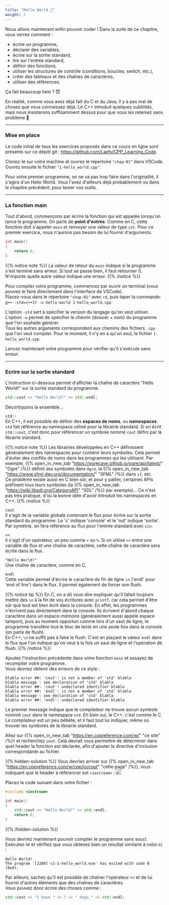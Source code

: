 ```yaml
---
title: "Hello World 👋"
weight: 2
---
```


Nous allons maintenant enfin pouvoir coder ! Dans la suite de ce chapitre, vous verrez comment :
- écrire un programme,
- déclarer des variables,
- écrire sur la sortie standard,
- lire sur l'entrée standard,
- définir des fonctions,
- utiliser les structures de contrôle (conditions, boucles, switch, etc.),
- créer des tableaux et des chaînes de caractères,
- utiliser des références.

Ça fait beaucoup hein ? 😈

En réalité, comme vous avez déjà fait du C et du Java, il y a pas mal de choses que vous connaissez déjà. Le C++ introduit quelques subtilités, mais nous insisterons suffisamment dessus pour que vous les reteniez sans problème 🙂

---

### Mise en place

Le code initial de tous les exercices proposés dans ce cours en ligne sont présents sur ce dépôt git : https://github.com/Laefy/CPP_Learning_Code.

Clonez-le sur votre machine et ouvrez le répertoire `"chap-01"` dans VSCode.  
Ouvrez ensuite le fichier `"1-hello_world.cpp"`.

Pour votre premier programme, on ne va pas trop faire dans l'originalité, il s'agira d'un Hello World.
Vous l'avez d'ailleurs déjà probablement vu dans le chapitre précédent, pour tester vos outils.

---

### La fonction main

Tout d'abord, commençons par écrire la fonction qui est appelée lorsqu'on lance le programme. On parle de **point d'entrée**. Comme en C, cette fonction doit s'appeler `main` et renvoyer une valeur de type `int`. Pour ce premier exercice, nous n'aurons pas besoin de lui fournir d'arguments.

```cpp
int main()
{
    return 0;
}
```

{{% notice note %}}
La valeur de retour du `main` indique si le programme s'est terminé sans erreur. Si tout se passe bien, il faut retourner 0. N'importe quelle autre valeur indique une erreur.
{{% /notice %}}

Pour compiler votre programme, commencez par ouvrir un terminal (vous pouvez le faire directement dans l'interface de VSCode).  
Placez-vous dans le répertoire `"chap-01"` avec `cd`, puis taper la commande: `g++ -std=c++17 -o hello-world 1-hello_world.cpp`.

L'option `-std` sert à spécifier la version du langage qu'on veut utiliser.  
L'option `-o` permet de spécifier le chemin (dossier + nom) du programme que l'on souhaite générer.  
Tous les autres arguments correspondent aux chemins des fichiers `.cpp` que l'on veut compiler.
Pour le moment, il n'y en a qu'un seul, le fichier `1-hello_world.cpp`.

Lancez maintenant votre programme pour vérifier qu'il s'exécute sans erreur.

---

### Ecrire sur la sortie standard

L'instruction ci-dessous permet d'afficher la chaîne de caractère "Hello World!" sur la sortie standard du programme. 
```cpp
std::cout << "Hello World!" << std::endl;
```

Décortiquons la ensemble...

`std::`  
En C++, il est possible de définir des **espaces de noms**, ou **namespaces**.  
`std` fait référence au namespace utilisé pour la librairie standard.
Si on écrit `std::cout`, c'est donc pour référencer un symbole nommé `cout` défini par la librairie standard.

{{% notice note %}}
Les librairies développées en C++ définissent généralement des namespaces pour contenir leurs symboles. Cela permet d'éviter des conflits de noms dans les programmes qui les utilisent. Par exemple, {{% open_in_new_tab "https://ogrecave.github.io/ogre/api/latest/" "Ogre" /%}} définit ses symboles dans `Ogre`, la {{% open_in_new_tab "https://www.sfml-dev.org/documentation/" "SFML" /%}} dans `sf`, etc.\
Ce problème existe aussi en C bien sûr, et pour y pallier, certaines APIs préfixent tous leurs symboles (la {{% open_in_new_tab "https://wiki.libsdl.org/CategoryAPI" "SDL" /%}} par exemple)... Ce n'est pas très pratique, d'où la bonne idée d'avoir introduit les namespaces en C++.
{{% /notice %}}

`cout`\
Il s'agit de la variable globale contenant le flux pour écrire sur la sortie standard du programme. Le 'c' indique 'console' et le 'out' indique 'sortie'. Par symétrie, on fera référence au flux pour l'entrée standard avec `cin`.

`<<`\
Il s'agit d'un opérateur, un peu comme `+` ou `%`. Si on utilise `<<` entre une variable de flux et une chaîne de caractère, cette chaîne de caractère sera écrite dans le flux.

`"Hello World!"`\
Une chaîne de caractère, comme en C.

`endl`\
Cette variable permet d'écrire le caractère de fin de ligne `\n` ('endl' pour 'end of line') dans le flux. Il permet également de forcer son flush.

{{% notice tip %}}
En C, on a dû vous dire expliquer qu'il fallait toujours mettre des `\n` à la fin de vos écritures avec `printf`, car cela permet d'être sûr que tout est bien écrit dans la console. En effet, les programmes n'écrivent pas directement dans la console. Ils écrivent d'abord chaque caractère dans un espace-mémoire (généralement aussi appelé espace tampon), puis au moment opportun comme lors d'un saut de ligne, le programme transfère tout le bloc de texte en une seule fois dans la console (on parle de flush).  
En C++, `\n` ne suffit pas à faire le flush. C'est en plaçant la valeur `endl` dans le flux que l'on indique qu'on veut à la fois un saut de ligne et l'opération de flush.
{{% /notice %}}

Ajoutez l'instruction précédente dans votre fonction `main` et essayez de recompiler votre programme.\
Vous devriez obtenir des erreurs de ce style :
```b
blabla error ##: 'cout': is not a member of 'std' blabla
blabla message : see declaration of 'std' blabla
blabla error ##: 'cout': undeclared identifier blabla
blabla error ##: 'endl': is not a member of 'std' blabla
blabla message : see declaration of 'std' blabla
blabla error ##: 'endl': undeclared identifier blabla
```

Le premier message indique que le compilateur ne trouve aucun symbole nommé `cout` dans le namespace `std`. Eh bien oui, le C++, c'est comme le C. Le compilateur est un peu bêbête, et il faut tout lui indiquer, même où trouver les symboles de la librairie standard.

Allez sur {{% open_in_new_tab "https://en.cppreference.com/w/" "ce site" /%}} et recherchez `cout`. Cela devrait vous permettre de déterminer dans quel header la fonction est déclarée, afin d'ajouter la directive d'inclusion correspondante au fichier.

{{% hidden-solution %}}
Vous devriez arriver sur {{% open_in_new_tab "https://en.cppreference.com/w/cpp/io/cout" "cette page" /%}}, vous indiquant que le header à référencer est `<iostream>` :
![](/CPP_Learning/images/doc-cout.png)

Placez le code suivant dans votre fichier :
```cpp
#include <iostream>

int main()
{
    std::cout << "Hello World!" << std::endl;
    return 0;
}
```
{{% /hidden-solution %}}

Vous devriez maintenant pouvoir compiler le programme sans souci. Exécutez-le et vérifiez que vous obtenez bien un résultat similaire à celui-ci :
```b
Hello World!
The program '[2288] c1-1-hello_world.exe' has exited with code 0 (0x0).
```

Par ailleurs, sachez qu'il est possible de chaîner l'opérateur `<<` et de lui fournir d'autres éléments que des chaînes de caractères. \
Vous pouvez donc écrire des choses comme :
```cpp
std::cout << "I have " << 7 << " dogs." << std::endl;
```
